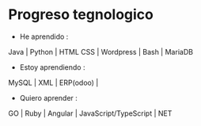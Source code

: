 # Progreso tegnologico

* He aprendido :
  
Java | Python |  HTML CSS  | Wordpress |  Bash | MariaDB 

* Estoy aprendiendo :

 MySQL |  XML | ERP(odoo) |

* Quiero aprender :

 GO  | Ruby |  Angular |   JavaScript/TypeScript |  NET

